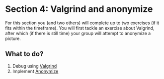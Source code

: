 # Section 4: Valgrind and anonymize

For this section you (and two others) will complete up to two exercises (if it fits within the timeframe). You will first tackle an exercise about Valgrind, after which (if there is still time) your group will attempt to anonymize a picture.

## What to do?
1. Debug using [Valgrind](#valgrind)
2. Implement [Anonymize](#anonymize)
